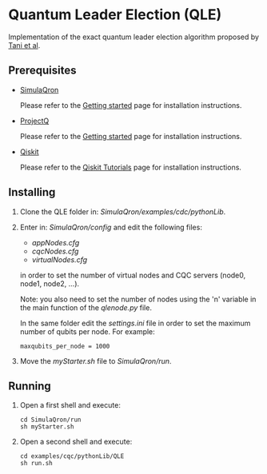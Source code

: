 # Quantum Leader Election (QLE)

Implementation of the exact quantum leader election algorithm proposed by [Tani et al](https://arxiv.org/abs/0712.4213).

## Prerequisites

* [SimulaQron](http://www.simulaqron.org/)

  Please refer to the [Getting started](https://softwarequtech.github.io/SimulaQron/html/GettingStarted.html) page for installation instructions.

* [ProjectQ](https://projectq.ch/)

  Please refer to the [Getting started](https://projectq.readthedocs.io/en/latest/tutorials.html#getting-started) page for installation instructions.

* [Qiskit](https://qiskit.org/)

  Please refer to the [Qiskit Tutorials](https://github.com/Qiskit/qiskit-tutorials/blob/master/INSTALL.md) page for installation instructions.

## Installing

1. Clone the QLE folder in: *SimulaQron/examples/cdc/pythonLib*.

2. Enter in: *SimulaQron/config* and edit the following files:
   - *appNodes.cfg*
   - *cqcNodes.cfg*
   - *virtualNodes.cfg*

   in order to set the number of virtual nodes and CQC servers (node0, node1, node2, ...).
   
   Note: you also need to set the number of nodes using the 'n' variable in the main function of the *qlenode.py* file.
   
   In the same folder edit the *settings.ini* file in order to set the maximum number of qubits per node. For example:
   ```
   maxqubits_per_node = 1000
   ```
   
3. Move the *myStarter.sh* file to *SimulaQron/run*.

## Running

1. Open a first shell and execute:
   ```
   cd SimulaQron/run
   sh myStarter.sh
   ```

2. Open a second shell and execute:
   ```
   cd examples/cqc/pythonLib/QLE
   sh run.sh
   ```